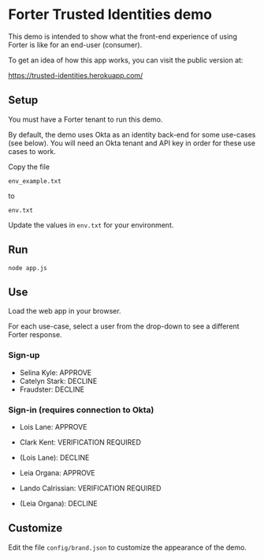 # Forter Trusted Identities demo #

This demo is intended to show what the front-end experience of using Forter is like for an end-user (consumer).

To get an idea of how this app works, you can visit the public version at:

https://trusted-identities.herokuapp.com/

## Setup ##

You must have a Forter tenant to run this demo.

By default, the demo uses Okta as an identity back-end for some use-cases (see below). You will need an Okta tenant and API key in order for these use cases to work.

Copy the file

`env_example.txt`

to

`env.txt`

Update the values in `env.txt` for your environment.

## Run ##

`node app.js`

## Use ##

Load the web app in your browser.

For each use-case, select a user from the drop-down to see a different Forter response.

### Sign-up ###
* Selina Kyle: APPROVE
* Catelyn Stark: DECLINE
* Fraudster: DECLINE

### Sign-in (requires connection to Okta) ###
* Lois Lane: APPROVE
* Clark Kent: VERIFICATION REQUIRED
* (Lois Lane): DECLINE

* Leia Organa: APPROVE
* Lando Calrissian: VERIFICATION REQUIRED
* (Leia Organa): DECLINE

## Customize ##

Edit the file `config/brand.json` to customize the appearance of the demo.